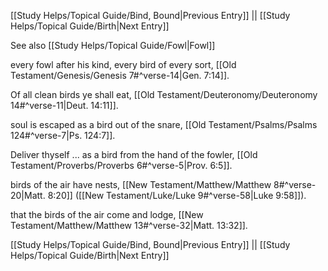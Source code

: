 [[Study Helps/Topical Guide/Bind, Bound|Previous Entry]]  ||  [[Study Helps/Topical Guide/Birth|Next Entry]]

 See also [[Study Helps/Topical Guide/Fowl|Fowl]]

 every fowl after his kind, every bird of every sort, [[Old Testament/Genesis/Genesis 7#^verse-14|Gen. 7:14]].

 Of all clean birds ye shall eat, [[Old Testament/Deuteronomy/Deuteronomy 14#^verse-11|Deut. 14:11]].

 soul is escaped as a bird out of the snare, [[Old Testament/Psalms/Psalms 124#^verse-7|Ps. 124:7]].

 Deliver thyself ... as a bird from the hand of the fowler, [[Old Testament/Proverbs/Proverbs 6#^verse-5|Prov. 6:5]].

 birds of the air have nests, [[New Testament/Matthew/Matthew 8#^verse-20|Matt. 8:20]] ([[New Testament/Luke/Luke 9#^verse-58|Luke 9:58]]).

 that the birds of the air come and lodge, [[New Testament/Matthew/Matthew 13#^verse-32|Matt. 13:32]].

[[Study Helps/Topical Guide/Bind, Bound|Previous Entry]]  ||  [[Study Helps/Topical Guide/Birth|Next Entry]]